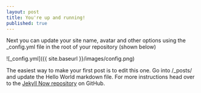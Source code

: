 ```yaml
---
layout: post
title: You're up and running!
published: true
---
```


Next you can update your site name, avatar and other options using the _config.yml file in the root of your repository (shown below)

![_config.yml]({{ site.baseurl }}/images/config.png)

The easiest way to make your first post is to edit this one. Go into /_posts/ and update the Hello World markdown file. For more instructions head over to the [Jekyll Now repository](https://github.com/barryclark/jekyll-now) on GitHub.
